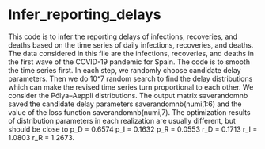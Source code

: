 # Infer_reporting_delays 
This code is to infer the reporting delays of infections, recoveries, and deaths based on the time series of daily infections, recoveries, and deaths. 
The data considered in this file are the infections, recoveries, and deaths in the first wave of the COVID-19 pandemic for Spain.
The code is to smooth the time series first. 
In each step, we randomly choose candidate delay parameters. Then we do 10^7 random search to find the delay distributions which can make the revised time series turn proportional to each other. 
We consider the Pólya–Aeppli distributions. The output matrix saverandomnb saved the candidate delay parameters saverandomnb(numi,1:6) and the value of the loss function saverandomnb(numi,7).
The optimization results of distribution parameters in each realization are usually different, but should be close to p_D = 0.6574 p_I = 0.1632 p_R = 0.0553 r_D = 0.1713 r_I = 1.0803 r_R = 1.2673.

